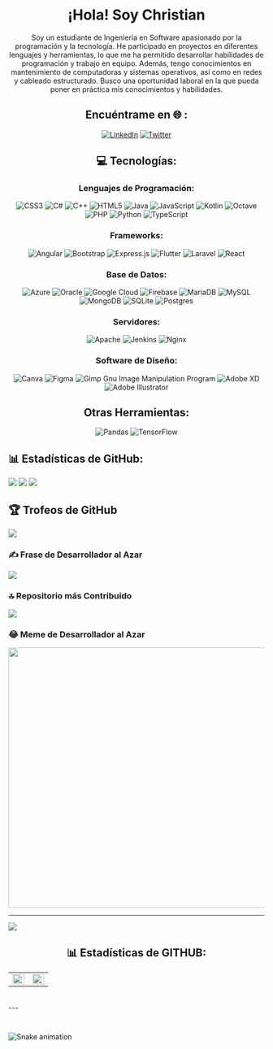 <h1 align="center">¡Hola! Soy Christian</h1>

<p align="center">Soy un estudiante de Ingeniería en Software apasionado por la programación y la tecnología. He participado en proyectos en diferentes lenguajes y herramientas, lo que me ha permitido desarrollar habilidades de programación y trabajo en equipo. Además, tengo conocimientos en mantenimiento de computadoras y sistemas operativos, así como en redes y cableado estructurado. Busco una oportunidad laboral en la que pueda poner en práctica mis conocimientos y habilidades.</p>

<h2 align="center">Encuéntrame en 🌐 :</h2>

<p align="center">
  <a href="https://www.linkedin.com/in/christianunez593/"><img src="https://img.shields.io/badge/LinkedIn-%230077B5.svg?logo=linkedin&logoColor=white" alt="LinkedIn" /></a>
  <a href="https://twitter.com/chrisgomelo"><img src="https://img.shields.io/badge/Twitter-%231DA1F2.svg?logo=Twitter&logoColor=white" alt="Twitter" /></a>
</p>

<h2 align="center">💻 Tecnologías:</h2>

<h3 align="center">Lenguajes de Programación:</h3>

<p align="center">
  <img src="https://img.shields.io/badge/css3-%231572B6.svg?style=flat-square&logo=css3&logoColor=white" alt="CSS3" />
  <img src="https://img.shields.io/badge/c%23-%23239120.svg?style=flat-square&logo=c-sharp&logoColor=white" alt="C#" />
  <img src="https://img.shields.io/badge/c++-%2300599C.svg?style=flat-square&logo=c%2B%2B&logoColor=white" alt="C++" />
  <img src="https://img.shields.io/badge/html5-%23E34F26.svg?style=flat-square&logo=html5&logoColor=white" alt="HTML5" />
  <img src="https://img.shields.io/badge/java-%23ED8B00.svg?style=flat-square&logo=java&logoColor=white" alt="Java" />
  <img src="https://img.shields.io/badge/javascript-%23323330.svg?style=flat-square&logo=javascript&logoColor=%23F7DF1E" alt="JavaScript" />
  <img src="https://img.shields.io/badge/kotlin-%230095D5.svg?style=flat-square&logo=kotlin&logoColor=white" alt="Kotlin" />
  <img src="https://img.shields.io/badge/OCTAVE-darkblue?style=flat-square&logo=octave&logoColor=fcd683" alt="Octave" />
  <img src="https://img.shields.io/badge/php-%23777BB4.svg?style=flat-square&logo=php&logoColor=white" alt="PHP" />
  <img src="https://img.shields.io/badge/python-3670A0?style=flat-square&logo=python&logoColor=ffdd54" alt="Python" />
  <img src="https://img.shields.io/badge/typescript-%23007ACC.svg?style=flat-square&logo=typescript&logoColor=white" alt="TypeScript" />
</p>

<h3 align="center">Frameworks:</h3>

<p align="center">
  <img src="https://img.shields.io/badge/angular-%23DD0031.svg?style=flat-square&logo=angular&logoColor=white" alt="Angular" />
  <img src="https://img.shields.io/badge/bootstrap-%23563D7C.svg?style=flat-square&logo=bootstrap&logoColor=white" alt="Bootstrap" />
  <img src="https://img.shields.io/badge/express.js-%23404d59.svg?style=flat-square&logo=express&logoColor=%2361DAFB" alt="Express.js" />
  <img src="https://img.shields.io/badge/Flutter-%2302569B.svg?style=flat-square&logo=Flutter&logoColor=white" alt="Flutter" />
  <img src="https://img.shields.io/badge/laravel-%23FF2D20.svg?style=flat-square&logo=laravel&logoColor=white" alt="Laravel" />
  <img src="https://img.shields.io/badge/react-%2320232a.svg?style=flat-square&logo=react&logoColor=%2361DAFB" alt="React" />
</p>

<h3 align="center">Base de Datos:</h3>

<p align="center">
  <img src="https://img.shields.io/badge/azure-%230072C6.svg?style=flat-square&logo=azure-devops&logoColor=white" alt="Azure" />
  <img src="https://img.shields.io/badge/Oracle-F80000?style=flat-square&logo=oracle&logoColor=white" alt="Oracle" />
  <img src="https://img.shields.io/badge/Google%20Cloud-%234285F4.svg?style=flat-square&logo=google-cloud&logoColor=white" alt="Google Cloud" />
  <img src="https://img.shields.io/badge/firebase-%23039BE5.svg?style=flat-square&logo=firebase" alt="Firebase" />
  <img src="https://img.shields.io/badge/MariaDB-003545?style=flat-square&logo=mariadb&logoColor=white" alt="MariaDB" />
  <img src="https://img.shields.io/badge/mysql-%2300f.svg?style=flat-square&logo=mysql&logoColor=white" alt="MySQL" />
  <img src="https://img.shields.io/badge/MongoDB-%234ea94b.svg?style=flat-square&logo=mongodb&logoColor=white" alt="MongoDB" />
  <img src="https://img.shields.io/badge/sqlite-%2307405e.svg?style=flat-square&logo=sqlite&logoColor=white" alt="SQLite" />
  <img src="https://img.shields.io/badge/postgres-%23316192.svg?style=flat-square&logo=postgresql&logoColor=white" alt="Postgres" />
</p>

<h3 align="center">Servidores:</h3>

<p align="center">
  <img src="https://img.shields.io/badge/apache-%23D42029.svg?style=flat-square&logo=apache&logoColor=white" alt="Apache" />
  <img src="https://img.shields.io/badge/jenkins-%232C5263.svg?style=flat-square&logo=jenkins&logoColor=white" alt="Jenkins" />
  <img src="https://img.shields.io/badge/nginx-%23009639.svg?style=flat-square&logo=nginx&logoColor=white" alt="Nginx" />
</p>

<h3 align="center">Software de Diseño:</h3>

<p align="center">
  <img src="https://img.shields.io/badge/Canva-%2300C4CC.svg?style=flat-square&logo=Canva&logoColor=white" alt="Canva" />
  <img src="https://img.shields.io/badge/figma-%23F24E1E.svg?style=flat-square&logo=figma&logoColor=white" alt="Figma" />
  <img src="https://img.shields.io/badge/Gimp-657D8B?style=flat-square&logo=gimp&logoColor=FFFFFF" alt="Gimp Gnu Image Manipulation Program" />
  <img src="https://img.shields.io/badge/Adobe%20XD-470137?style=flat-square&logo=Adobe%20XD&logoColor=#FF61F6" alt="Adobe XD" />
  <img src="https://img.shields.io/badge/adobeillustrator-%23FF9A00.svg?style=flat-square&logo=adobeillustrator&logoColor=white" alt="Adobe Illustrator" />
</p>

<h2 align="center">Otras Herramientas:</h2>

<p align="center">
  <img src="https://img.shields.io/badge/pandas-%23150458.svg?style=flat-square&logo=pandas&logoColor=white" alt="Pandas" />
  <img src="https://img.shields.io/badge/TensorFlow-%23FF6F00.svg?style=flat-square&logo=tensorflow&logoColor=white" alt="TensorFlow" />
</p>









## 📊 Estadísticas de GitHub:

![](https://github-readme-stats.vercel.app/api?username=Christian-F-N&theme=great-gatsby&hide_border=false&include_all_commits=true&count_private=true)
![](https://github-readme-streak-stats.herokuapp.com/?user=Christian-F-N&theme=great-gatsby&hide_border=false)
![](https://github-readme-stats.vercel.app/api/top-langs/?username=Christian-F-N&theme=great-gatsby&hide_border=false&include_all_commits=true&count_private=true&layout=compact)

## 🏆 Trofeos de GitHub

![](https://github-profile-trophy.vercel.app/?username=Christian-F-N&theme=radical&no-frame=false&no-bg=true&margin-w=4)

### ✍️ Frase de Desarrollador al Azar

![](https://quotes-github-readme.vercel.app/api?type=horizontal&theme=radical)

### 🔝 Repositorio más Contribuido

![](https://github-contributor-stats.vercel.app/api?username=Christian-F-N&limit=5&theme=dark&combine_all_yearly_contributions=true)

### 😂 Meme de Desarrollador al Azar

<img src="https://rm.up.railway.app/" width="512px"/>

---
[![](https://visitcount.itsvg.in/api?id=Christian-F-N&icon=0&color=0)](https://visitcount.itsvg.in)

<!-- Orgullosamente creado con GPRM ( https://gprm.itsvg.in ) -->











<h2 align="center"> 📊 Estadísticas de GITHUB:</h2>

<table><tr><td valign="top" width="50%">

<img src="https://github-readme-stats.vercel.app/api?username=Christian-F-N&show_icons=true&count_private=true&hide_border=true" align="left" style="width: 100%" />

</td><td valign="top" width="50%">

<img src="https://github-readme-stats.vercel.app/api/top-langs/?username=Christian-F-N&hide_border=true&layout=compact" align="left" style="width: 100%" />

</td></tr></table>  

<br/>  
---

###

<br clear="both">

<img src="https://raw.githubusercontent.com/M/M/blob/output/snake.svg" alt="Snake animation" />

###

